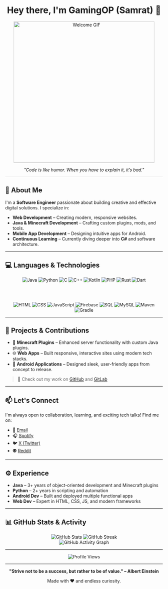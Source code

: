 <h1 align="center">Hey there, I'm GamingOP (Samrat) 👋</h1>

<p align="center">
  <img src="https://media.giphy.com/media/l41lI4bYmcsPJX9Go/giphy.gif" alt="Welcome GIF" width="450">
</p>

<p align="center"><i>"Code is like humor. When you have to explain it, it’s bad."</i></p>

---

## 🚀 About Me

I'm a **Software Engineer** passionate about building creative and effective digital solutions. I specialize in:

- **Web Development** – Creating modern, responsive websites.
- **Java & Minecraft Development** – Crafting custom plugins, mods, and tools.
- **Mobile App Development** – Designing intuitive apps for Android.
- **Continuous Learning** – Currently diving deeper into **C#** and software architecture.

---

## 💻 Languages & Technologies

<div align="center">

<!-- Programming Languages -->
<img src="https://img.shields.io/badge/Java-%23ED8B00.svg?style=for-the-badge&logo=java&logoColor=white" alt="Java" />
<img src="https://img.shields.io/badge/Python-%2314354C.svg?style=for-the-badge&logo=python&logoColor=white" alt="Python" />
<img src="https://img.shields.io/badge/C-%2300599C.svg?style=for-the-badge&logo=c&logoColor=white" alt="C" />
<img src="https://img.shields.io/badge/C++-%2300599C.svg?style=for-the-badge&logo=cplusplus&logoColor=white" alt="C++" />
<img src="https://img.shields.io/badge/Kotlin-%230095D5.svg?style=for-the-badge&logo=kotlin&logoColor=white" alt="Kotlin" />
<img src="https://img.shields.io/badge/PHP-%23777BB4.svg?style=for-the-badge&logo=php&logoColor=white" alt="PHP" />
<img src="https://img.shields.io/badge/Rust-%23DEA584.svg?style=for-the-badge&logo=rust&logoColor=black" alt="Rust" />
<img src="https://img.shields.io/badge/Dart-%230175C2.svg?style=for-the-badge&logo=dart&logoColor=white" alt="Dart" />

<br><br>

<!-- Web & Tools -->
<img src="https://img.shields.io/badge/HTML-%23E34F26.svg?style=for-the-badge&logo=html5&logoColor=white" alt="HTML" />
<img src="https://img.shields.io/badge/CSS-%231572B6.svg?style=for-the-badge&logo=css3&logoColor=white" alt="CSS" />
<img src="https://img.shields.io/badge/JavaScript-%23F7DF1E.svg?style=for-the-badge&logo=javascript&logoColor=black" alt="JavaScript" />
<img src="https://img.shields.io/badge/Firebase-FFCA28?style=for-the-badge&logo=firebase&logoColor=black" alt="Firebase" />
<img src="https://img.shields.io/badge/SQL-4479A1?style=for-the-badge&logo=postgresql&logoColor=white" alt="SQL" />
<img src="https://img.shields.io/badge/MySQL-4479A1?style=for-the-badge&logo=mysql&logoColor=white" alt="MySQL" />
<img src="https://img.shields.io/badge/Maven-C71A36?style=for-the-badge&logo=apachemaven&logoColor=white" alt="Maven" />
<img src="https://img.shields.io/badge/Gradle-02303A?style=for-the-badge&logo=gradle&logoColor=white" alt="Gradle" />

</div>

---

## 🌟 Projects & Contributions

- 🔧 **Minecraft Plugins** – Enhanced server functionality with custom Java plugins.
- 🌐 **Web Apps** – Built responsive, interactive sites using modern tech stacks.
- 📱 **Android Applications** – Designed sleek, user-friendly apps from concept to release.

> 📂 Check out my work on [GitHub](https://github.com/GamingOP69) and [GitLab](https://gitlab.com/GamingOP69)

---

## 📫 Let's Connect

I'm always open to collaboration, learning, and exciting tech talks! Find me on:

- 📧 [Email](mailto:samratkafle36@gmail.com)
- 🎧 [Spotify](https://open.spotify.com/user/31chvbbkbusbpqoh4blwdmbyap4u?si=37e4a04f6c7a4578)
- 🐦 [X (Twitter)](https://x.com/Gamingo59581045)
- 👽 [Reddit](https://www.reddit.com/user/GAMINGOP_1/)

---

## ⚙️ Experience

- **Java** – 3+ years of object-oriented development and Minecraft plugins
- **Python** – 2+ years in scripting and automation
- **Android Dev** – Built and deployed multiple functional apps
- **Web Dev** – Expert in HTML, CSS, JS, and modern frameworks

---

## 📊 GitHub Stats & Activity

<div align="center">
  <img src="https://github-readme-stats.vercel.app/api?username=GamingOP69&show_icons=true&theme=radical" alt="GitHub Stats" />
  <img src="https://github-readme-streak-stats.herokuapp.com/?user=GamingOP69&theme=radical" alt="GitHub Streak" />
</div>

<div align="center">
  <img src="https://github-readme-activity-graph.vercel.app/graph?username=GamingOP69&theme=react-dark" alt="GitHub Activity Graph" />
</div>

---

<p align="center">
  <img src="https://komarev.com/ghpvc/?username=GamingOP69&style=flat-square&color=blue" alt="Profile Views" />
</p>

---

<p align="center"><b>"Strive not to be a success, but rather to be of value." – Albert Einstein</b></p>

<p align="center">Made with ❤️ and endless curiosity.</p>
